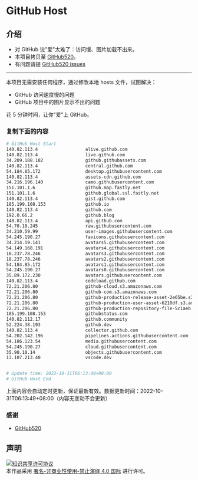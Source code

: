 # GitHub Host
## 介绍
- 对 GitHub 说"爱"太难了：访问慢、图片加载不出来。
- 本项目拷贝至 [GitHub520](https://github.com/521xueweihan/GitHub520)。
- 有问题请提 [GitHub520 issues](https://github.com/521xueweihan/GitHub520/issues/new)

---

本项目无需安装任何程序，通过修改本地 hosts 文件，试图解决：
- GitHub 访问速度慢的问题
- GitHub 项目中的图片显示不出的问题

花 5 分钟时间，让你"爱"上 GitHub。

### 复制下面的内容
```bash
# GitHub Host Start
140.82.113.4                  alive.github.com
140.82.113.4                  live.github.com
34.209.188.182                github.githubassets.com
140.82.113.4                  central.github.com
54.184.85.172                 desktop.githubusercontent.com
140.82.113.4                  assets-cdn.github.com
34.216.196.140                camo.githubusercontent.com
151.101.1.6                   github.map.fastly.net
151.101.1.6                   github.global.ssl.fastly.net
140.82.113.4                  gist.github.com
185.199.108.153               github.io
140.82.113.4                  github.com
192.0.66.2                    github.blog
140.82.113.4                  api.github.com
54.70.10.245                  raw.githubusercontent.com
34.210.59.99                  user-images.githubusercontent.com
54.245.190.27                 favicons.githubusercontent.com
34.214.19.141                 avatars5.githubusercontent.com
54.149.168.191                avatars4.githubusercontent.com
18.237.78.246                 avatars3.githubusercontent.com
18.237.78.246                 avatars2.githubusercontent.com
54.184.85.172                 avatars1.githubusercontent.com
54.245.190.27                 avatars0.githubusercontent.com
35.89.172.230                 avatars.githubusercontent.com
140.82.113.4                  codeload.github.com
72.21.206.80                  github-cloud.s3.amazonaws.com
72.21.206.80                  github-com.s3.amazonaws.com
72.21.206.80                  github-production-release-asset-2e65be.s3.amazonaws.com
72.21.206.80                  github-production-user-asset-6210df.s3.amazonaws.com
72.21.206.80                  github-production-repository-file-5c1aeb.s3.amazonaws.com
185.199.108.153               githubstatus.com
140.82.112.17                 github.community
52.224.38.193                 github.dev
140.82.113.4                  collector.github.com
54.202.142.196                pipelines.actions.githubusercontent.com
54.186.123.54                 media.githubusercontent.com
54.245.190.27                 cloud.githubusercontent.com
35.90.10.14                   objects.githubusercontent.com
13.107.213.40                 vscode.dev


# Update time: 2022-10-31T06:13:49+08:00
# GitHub Host End

```
上面内容会自动定时更新，保证最新有效。数据更新时间：2022-10-31T06:13:49+08:00（内容无变动不会更新）

### 感谢

- [GitHub520](https://github.com/521xueweihan/GitHub520)

## 声明
<a rel="license" href="https://creativecommons.org/licenses/by-nc-nd/4.0/deed.zh"><img alt="知识共享许可协议" style="border-width: 0" src="https://licensebuttons.net/l/by-nc-nd/4.0/88x31.png"></a><br>本作品采用 <a rel="license" href="https://creativecommons.org/licenses/by-nc-nd/4.0/deed.zh">署名-非商业性使用-禁止演绎 4.0 国际</a> 进行许可。